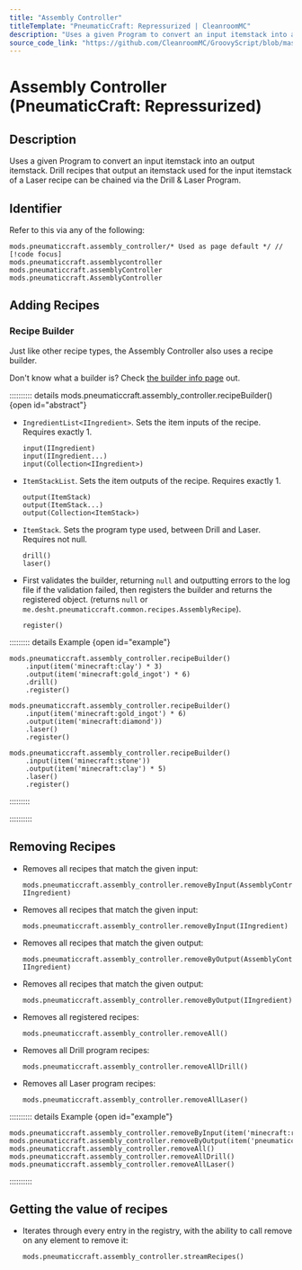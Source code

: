 ```yaml
---
title: "Assembly Controller"
titleTemplate: "PneumaticCraft: Repressurized | CleanroomMC"
description: "Uses a given Program to convert an input itemstack into an output itemstack. Drill recipes that output an itemstack used for the input itemstack of a Laser recipe can be chained via the Drill & Laser Program."
source_code_link: "https://github.com/CleanroomMC/GroovyScript/blob/master/src/main/java/com/cleanroommc/groovyscript/compat/mods/pneumaticcraft/AssemblyController.java"
---
```


# Assembly Controller (PneumaticCraft: Repressurized)

## Description

Uses a given Program to convert an input itemstack into an output itemstack. Drill recipes that output an itemstack used for the input itemstack of a Laser recipe can be chained via the Drill & Laser Program.

## Identifier

Refer to this via any of the following:

```groovy:no-line-numbers {1}
mods.pneumaticcraft.assembly_controller/* Used as page default */ // [!code focus]
mods.pneumaticcraft.assemblycontroller
mods.pneumaticcraft.assemblyController
mods.pneumaticcraft.AssemblyController
```


## Adding Recipes

### Recipe Builder

Just like other recipe types, the Assembly Controller also uses a recipe builder.

Don't know what a builder is? Check [the builder info page](../../getting_started/builder.md) out.

:::::::::: details mods.pneumaticcraft.assembly_controller.recipeBuilder() {open id="abstract"}
- `IngredientList<IIngredient>`. Sets the item inputs of the recipe. Requires exactly 1.

    ```groovy:no-line-numbers
    input(IIngredient)
    input(IIngredient...)
    input(Collection<IIngredient>)
    ```

- `ItemStackList`. Sets the item outputs of the recipe. Requires exactly 1.

    ```groovy:no-line-numbers
    output(ItemStack)
    output(ItemStack...)
    output(Collection<ItemStack>)
    ```

- `ItemStack`. Sets the program type used, between Drill and Laser. Requires not null.

    ```groovy:no-line-numbers
    drill()
    laser()
    ```

- First validates the builder, returning `null` and outputting errors to the log file if the validation failed, then registers the builder and returns the registered object. (returns `null` or `me.desht.pneumaticcraft.common.recipes.AssemblyRecipe`).

    ```groovy:no-line-numbers
    register()
    ```

::::::::: details Example {open id="example"}
```groovy:no-line-numbers
mods.pneumaticcraft.assembly_controller.recipeBuilder()
    .input(item('minecraft:clay') * 3)
    .output(item('minecraft:gold_ingot') * 6)
    .drill()
    .register()

mods.pneumaticcraft.assembly_controller.recipeBuilder()
    .input(item('minecraft:gold_ingot') * 6)
    .output(item('minecraft:diamond'))
    .laser()
    .register()

mods.pneumaticcraft.assembly_controller.recipeBuilder()
    .input(item('minecraft:stone'))
    .output(item('minecraft:clay') * 5)
    .laser()
    .register()
```

:::::::::

::::::::::

## Removing Recipes

- Removes all recipes that match the given input:

    ```groovy:no-line-numbers
    mods.pneumaticcraft.assembly_controller.removeByInput(AssemblyController.AssemblyType, IIngredient)
    ```

- Removes all recipes that match the given input:

    ```groovy:no-line-numbers
    mods.pneumaticcraft.assembly_controller.removeByInput(IIngredient)
    ```

- Removes all recipes that match the given output:

    ```groovy:no-line-numbers
    mods.pneumaticcraft.assembly_controller.removeByOutput(AssemblyController.AssemblyType, IIngredient)
    ```

- Removes all recipes that match the given output:

    ```groovy:no-line-numbers
    mods.pneumaticcraft.assembly_controller.removeByOutput(IIngredient)
    ```

- Removes all registered recipes:

    ```groovy:no-line-numbers
    mods.pneumaticcraft.assembly_controller.removeAll()
    ```

- Removes all Drill program recipes:

    ```groovy:no-line-numbers
    mods.pneumaticcraft.assembly_controller.removeAllDrill()
    ```

- Removes all Laser program recipes:

    ```groovy:no-line-numbers
    mods.pneumaticcraft.assembly_controller.removeAllLaser()
    ```

:::::::::: details Example {open id="example"}
```groovy:no-line-numbers
mods.pneumaticcraft.assembly_controller.removeByInput(item('minecraft:redstone'))
mods.pneumaticcraft.assembly_controller.removeByOutput(item('pneumaticcraft:pressure_chamber_valve'))
mods.pneumaticcraft.assembly_controller.removeAll()
mods.pneumaticcraft.assembly_controller.removeAllDrill()
mods.pneumaticcraft.assembly_controller.removeAllLaser()
```

::::::::::

## Getting the value of recipes

- Iterates through every entry in the registry, with the ability to call remove on any element to remove it:

    ```groovy:no-line-numbers
    mods.pneumaticcraft.assembly_controller.streamRecipes()
    ```
